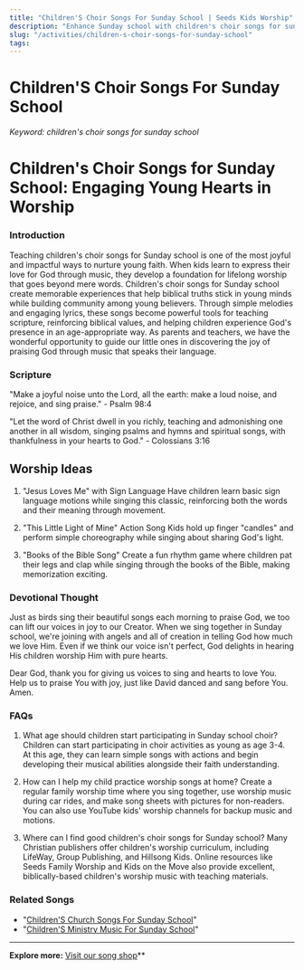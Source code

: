 ```yaml
---
title: "Children'S Choir Songs For Sunday School | Seeds Kids Worship"
description: "Enhance Sunday school with children's choir songs for sunday school that teach faith through music. Educational worship resources for children."
slug: "/activities/children-s-choir-songs-for-sunday-school"
tags:
---
```


# Children'S Choir Songs For Sunday School

_Keyword: children's choir songs for sunday school_

# Children's Choir Songs for Sunday School: Engaging Young Hearts in Worship

### Introduction
Teaching children's choir songs for Sunday school is one of the most joyful and impactful ways to nurture young faith. When kids learn to express their love for God through music, they develop a foundation for lifelong worship that goes beyond mere words. Children's choir songs for Sunday school create memorable experiences that help biblical truths stick in young minds while building community among young believers. Through simple melodies and engaging lyrics, these songs become powerful tools for teaching scripture, reinforcing biblical values, and helping children experience God's presence in an age-appropriate way. As parents and teachers, we have the wonderful opportunity to guide our little ones in discovering the joy of praising God through music that speaks their language.

### Scripture
"Make a joyful noise unto the Lord, all the earth: make a loud noise, and rejoice, and sing praise." - Psalm 98:4

"Let the word of Christ dwell in you richly, teaching and admonishing one another in all wisdom, singing psalms and hymns and spiritual songs, with thankfulness in your hearts to God." - Colossians 3:16

## Worship Ideas
1. "Jesus Loves Me" with Sign Language
Have children learn basic sign language motions while singing this classic, reinforcing both the words and their meaning through movement.

2. "This Little Light of Mine" Action Song
Kids hold up finger "candles" and perform simple choreography while singing about sharing God's light.

3. "Books of the Bible Song"
Create a fun rhythm game where children pat their legs and clap while singing through the books of the Bible, making memorization exciting.

### Devotional Thought
Just as birds sing their beautiful songs each morning to praise God, we too can lift our voices in joy to our Creator. When we sing together in Sunday school, we're joining with angels and all of creation in telling God how much we love Him. Even if we think our voice isn't perfect, God delights in hearing His children worship Him with pure hearts.

Dear God, thank you for giving us voices to sing and hearts to love You. Help us to praise You with joy, just like David danced and sang before You. Amen.

### FAQs
1. What age should children start participating in Sunday school choir?
Children can start participating in choir activities as young as age 3-4. At this age, they can learn simple songs with actions and begin developing their musical abilities alongside their faith understanding.

2. How can I help my child practice worship songs at home?
Create a regular family worship time where you sing together, use worship music during car rides, and make song sheets with pictures for non-readers. You can also use YouTube kids' worship channels for backup music and motions.

3. Where can I find good children's choir songs for Sunday school?
Many Christian publishers offer children's worship curriculum, including LifeWay, Group Publishing, and Hillsong Kids. Online resources like Seeds Family Worship and Kids on the Move also provide excellent, biblically-based children's worship music with teaching materials.

### Related Songs

- "[Children'S Church Songs For Sunday School](/activities/children-s-church-songs-for-sunday-school/)"
- "[Children'S Ministry Music For Sunday School](/activities/children-s-ministry-music-for-sunday-school/)"

---

**Explore more:** [Visit our song shop](https://seedskidsworship.com/shop)**

<!-- Schema Markup -->
<script type="application/ld+json">
{
  "@context": "https://schema.org",
  "@type": "MusicRecording",
  "name": "Children'S Choir Songs For Sunday School",
  "byArtist": {
    "@type": "MusicGroup",
    "name": "Seeds Kids Worship"
  },
  "isFamilyFriendly": true,
  "url": "https://seedskidsworship.com/activities/children-s-choir-songs-for-sunday-school/"
}
</script>